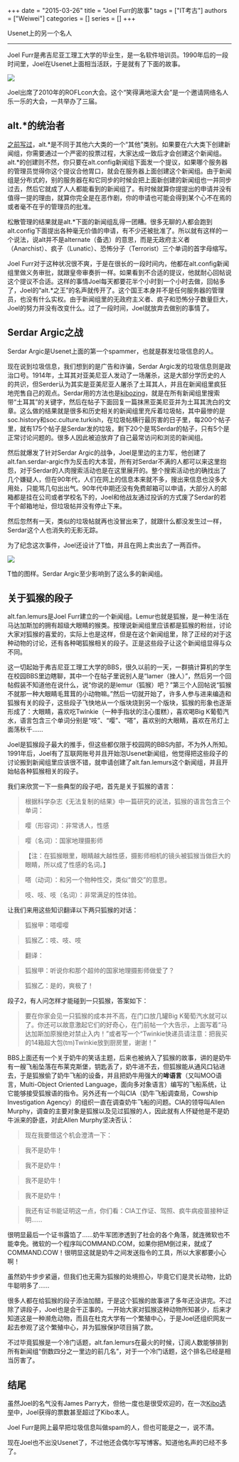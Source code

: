 +++ 
date = "2015-03-26"
title = "Joel Furr的故事"
tags = ["IT考古"]
authors = ["Weiwei"]
categories = []
series = []
+++ 


Usenet上的另一个名人

* * *

Joel Furr是弗吉尼亚工理工大学的毕业生，是一名软件培训员。1990年后的一段时间里，Joel在Usenet上面相当活跃，于是就有了下面的故事。

![](http://i1.15yan.guokr.cn/gkd7w6nlxg8hl9gcyobeb0xgv7akxp3z.jpg)

Joel出席了2010年的ROFLcon大会。这个“笑得满地滚大会”是一个邀请网络名人乐一乐的大会，一共举办了三届。

alt.\*的统治者
----------

[之前写过](http://www.15yan.com/topic/IT-kao-gu/cpDFZNeM9Rv/)，alt.\*是不同于其他六大类的一个“其他”类别。如果要在六大类下创建新闻组，你需要通过一个严密的投票过程，大家达成一致后才会创建这个新闻组。alt.\*的创建则不然，你只要在alt.config新闻组下面发一个提议，如果哪个服务器的管理员觉得你这个提议合他胃口，就会在服务器上面创建这个新闻组。由于新闻组是分布式的，别的服务器在和它同步的时候会把上面新创建的新闻组也一并同步过去，然后它就成了人人都能看到的新闻组了。有时候就算你提提出的申请并没有值得一提的理由，就算你完全是在恶作剧，你的申请也可能会得到某个心不在焉的或者毫不在乎的管理员的批准。

松散管理的结果就是alt.\*下面的新闻组乱得一团糟。很多无聊的人都会跑到alt.config下面提出各种毫无价值的申请，有不少还被批准了。所以就有这样的一个说法，说alt并不是alternate（备选）的意思，而是无政府主义者（Anarchist）、疯子（Lunatic）、恐怖分子（Terrorist）三个单词的首字母缩写。

Joel Furr对于这种状况很不爽，于是在很长的一段时间内，他都在alt.config新闻组里做义务审批，就跟皇帝审奏折一样。如果看到不合适的提议，他就耐心回帖说这个提议不合适。这样的事情Joel每天都要花半个小时到一个小时去做，回帖多了，Joel的“alt.\*之王”的名声就传开了。这个国王本身并不是任何服务器的管理员，也没有什么实权。由于新闻组里的无政府主义者、疯子和恐怖分子数量巨大，Joel的努力并没有改变什么。过了一段时间，Joel就放弃去做别的事情了。

Serdar Argic之战
--------------

Serdar Argic是Usenet上面的第一个spammer，也就是群发垃圾信息的人。

现在说到垃圾信息，我们想到的是广告和诈骗，Serdar Argic发的垃圾信息则是政治口号。1914年，土耳其对亚美尼亚人发动了一场屠杀，这是大部分学历史的人的共识，但Serder认为其实是亚美尼亚人屠杀了土耳其人，并且在新闻组里疯狂地兜售自己的观点。Serdar用的方法也是[kibozing](http://www.15yan.com/story/iFRncNlebPg/)，就是在所有新闻组里搜索带“土耳其”的关键字，然后在帖子下面回复一篇抹黑亚美尼亚并为土耳其洗白的文章。这么做的结果就是很多和历史相关的新闻组里充斥着垃圾帖，其中最惨的是soc.history和soc.culture.turkish，在垃圾帖横行最厉害的日子里，每200个帖子里，就有175个帖子是Serdar发的垃圾，剩下20个是骂Serdar的帖子，只有5个是正常讨论问题的。很多人因此被迫放弃了自己最常访问和浏览的新闻组。

然后就爆发了针对Serdar Argic的战争，Joel是里边的主力军，他创建了alt.fan.serdar-argic作为反击的大本营，所有对Serdar不满的人都可以来这里抱怨，对于Serdar的人肉搜索活动也是在这里展开的。整个搜索活动也的确找出了几个嫌疑人，但在90年代，人们在网上的信息本来就不多，搜出来信息也没多大用处，只能骂几句出出气。90年代中期还没有免费邮箱可以申请，大部分人的邮箱都是挂在公司或者学校名下的，Joel和他战友通过投诉的方式废了Serdar的若干个邮箱地址，但垃圾帖并没有停止下来。

然后忽然有一天，类似的垃圾帖就再也没冒出来了，就跟什么都没发生过一样，Serdar这个人也消失的无影无踪。

为了纪念这次事件，Joel还设计了T恤，并且在网上卖出去了一两百件。

![](http://i1.15yan.guokr.cn/ng9nffe3jqaw8rzm63erm8e8fungyauz.jpg)

T恤的图样。Serdar Argic至少影响到了这么多的新闻组。

关于狐猴的段子
-------

alt.fan.lemurs是Joel Furr建立的一个新闻组。Lemur也就是狐猴，是一种生活在马达加斯加的拥有超级大眼睛的猴类。按理说新闻组里应该都是狐猴的粉丝，讨论大家对狐猴的喜爱的，实际上也是这样，但是在这个新闻组里，除了正经的对于这种动物的讨论，还有各种喝狐猴相关的段子。正是这些段子让这个新闻组显得与众不同。

这一切起始于弗吉尼亚工理工大学的BBS，很久以前的一天，一群搞计算机的学生在校园BBS里边瞎聊，其中一个在帖子里说别人是“lamer（挫人）”，然后另一个回帖假装不知道他在说什么，说“你说的是lemur（狐猴）吧？”第三个人回帖说“狐猴不就那一种大眼睛毛茸茸的小动物嘛。”然后一切就开始了，许多人参与进来编造和狐猴有关的段子，这些段子飞快地从一个版块烧到另一个版块，狐猴的形象也逐渐形成了：大眼睛，喜欢吃Twinkie（一种手指状的注心蛋糕），喜欢喝Big K葡萄汽水，语言包含三个单词分别是“吱”、“嘤”、“嗒”，喜欢别的大眼睛，喜欢在吊灯上面荡秋千……

Joel是狐猴段子最大的推手，但这些都仅限于校园网的BBS内部，不为外人所知。1991年后，Joel有了互联网账号并且开始泡Usenet新闻组，他觉得把这些段子的讨论搬到新闻组里应该很不错，就申请创建了alt.fan.lemurs这个新闻组，并且开始帖各种狐猴相关的段子。

我们来欣赏一下一些典型的段子吧，首先是关于狐猴的语言：

> 根据科学杂志《无法复制的结果》中一篇研究的说法，狐猴的语言包含三个单词：

> 嘤（形容词）：非常诱人，性感

> 嘤（名词）：国家地理摄影师

> 【注：在狐猴眼里，眼睛越大越性感，摄影师相机的镜头被狐猴当做巨大的眼睛，所以成了性感的名词。】

> 嗒（动词）：和另一个物种性交，类似“兽交”的意思。

> 吱、吱、吱（名词）：非常满足的性体验。

让我们来用这些知识翻译以下两只狐猴的对话：

> 狐猴甲：嗒嘤嘤

> 狐猴乙：吱、吱、吱

> 翻译：

> 狐猴甲：听说你和那个超帅的国家地理摄影师做爱了？

> 狐猴乙：是的，爽极了！

段子2，有人问怎样才能碰到一只狐猴，答案如下：

> 要在你家会见一只狐猴的成本并不高，在门口放几罐Big K葡萄汽水就可以了。你还可以故意激起它们的好奇心，在门前帖一个大告示，上面写着“马达加斯加原猴绝对禁止入内！”或者写一个“Twinkie快递员请注意：把我买的14箱超大包(tm)Twinkie放到厨房里，谢谢！”

BBS上面还有一个关于奶牛的笑话主题，后来也被纳入了狐猴的故事，讲的是奶牛有一艘飞船坠落在布莱克斯堡，钥匙丢了，奶牛进不去，但狐猴能从通风口钻进去，于是狐猴偷了奶牛飞船的设备，并且把奶牛用强大的**哞语言**（又叫MOO语言，Multi-Object Oriented Language，面向多对象语言）编写的飞船系统，让它能够接受狐猴语的指令。另外还有一个叫CIA（奶牛飞船调查局，Cowship Investigation Agency）的组织一直在调查奶牛飞船的问题。CIA的领导叫Allen Murphy，调查的主要对象是狐猴以及见过狐猴的人，因此就有人怀疑他是不是奶牛派来的卧底，对此Allen Murphy坚决否认：

> 现在我要借这个机会澄清一下：

> 我不是奶牛！

> 我不是奶牛！

> 我不是奶牛！

> 我不是奶牛！

> 我还有证书能证明这一点，你们看：CIA工作证、驾照、疯牛病疫苗接种证明……

很明显最后一个证书露馅了……奶牛军团渗透到了社会的各个角落，就连微软也不能幸免。微软的一个程序叫COMMAND.COM，如果你把M倒过来，就成了COMMAND.COW！很明显这就是奶牛之间发送指令的工具，所以大家都要小心啊！

虽然奶牛步步紧逼，但我们也无需为狐猴的处境担心，毕竟它们是灵长动物，比奶牛聪明多了……

很多人都在给狐猴的段子添油加醋，于是这个狐猴的故事讲了多年还没讲完。不过除了讲段子，Joel也是会干正事的。一开始大家对狐猴这种动物所知甚少，后来才知道这是一种濒危动物，而且在杜克大学有一个繁殖中心，于是Joel还组织网友一起去参观了这个繁殖中心，并为狐猴保护项目捐了款。

不过毕竟狐猴是一个冷门话题，alt.fan.lemurs在最火的时候，订阅人数能够排到所有新闻组“倒数四分之一里边的前几名”，对于一个冷门话题，这个排名已经是相当厉害了。

结尾
--

虽然Joel的名气没有James Parry大，但他一度也是很受欢迎的，在一次﻿[Kibo选举](http://www.15yan.com/story/iFRncNlebPg/)﻿中，Joel获得的票数甚至超过了Kibo本人。

Joel Furr是网上最早把垃圾信息叫做spam的人，但也可能是之一，说不清。

现在Joel也不出没Usenet了，不过他还会偶尔写写博客。知道他名声的已经不多了。